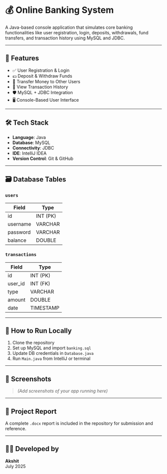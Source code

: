 # 💰 Online Banking System

A Java-based console application that simulates core banking functionalities like user registration, login, deposits, withdrawals, fund transfers, and transaction history using MySQL and JDBC.

---

## 🚀 Features

- ✅ User Registration & Login
- 💵 Deposit & Withdraw Funds
- 🔁 Transfer Money to Other Users
- 📄 View Transaction History
- 🛡️ MySQL + JDBC Integration
- 🖥️ Console-Based User Interface

---

## 🛠️ Tech Stack

- **Language**: Java  
- **Database**: MySQL  
- **Connectivity**: JDBC  
- **IDE**: IntelliJ IDEA  
- **Version Control**: Git & GitHub

---

## 🗃️ Database Tables

### `users`
| Field     | Type      |
|-----------|-----------|
| id        | INT (PK)  |
| username  | VARCHAR   |
| password  | VARCHAR   |
| balance   | DOUBLE    |

### `transactions`
| Field     | Type          |
|-----------|---------------|
| id        | INT (PK)      |
| user_id   | INT (FK)      |
| type      | VARCHAR       |
| amount    | DOUBLE        |
| date      | TIMESTAMP     |

---

## 🧪 How to Run Locally

1. Clone the repository  
2. Set up MySQL and import `banking.sql`  
3. Update DB credentials in `Database.java`  
4. Run `Main.java` from IntelliJ or terminal

---

## 📸 Screenshots

> *(Add screenshots of your app running here)*

---

## 📄 Project Report

A complete `.docx` report is included in the repository for submission and reference.

---

## 🧑‍💻 Developed by

**Akshit**  
July 2025
